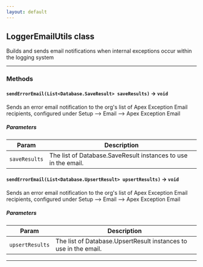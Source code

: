 ```yaml
---
layout: default
---
```


## LoggerEmailUtils class

Builds and sends email notifications when internal exceptions occur within the logging system

---

### Methods

#### `sendErrorEmail(List<Database.SaveResult> saveResults)` → `void`

Sends an error email notification to the org&apos;s list of Apex Exception Email recipients, configured under Setup --&gt; Email --&gt; Apex Exception Email

##### Parameters

| Param         | Description                                                    |
| ------------- | -------------------------------------------------------------- |
| `saveResults` | The list of Database.SaveResult instances to use in the email. |

#### `sendErrorEmail(List<Database.UpsertResult> upsertResults)` → `void`

Sends an error email notification to the org&apos;s list of Apex Exception Email recipients, configured under Setup --&gt; Email --&gt; Apex Exception Email

##### Parameters

| Param           | Description                                                      |
| --------------- | ---------------------------------------------------------------- |
| `upsertResults` | The list of Database.UpsertResult instances to use in the email. |

---

